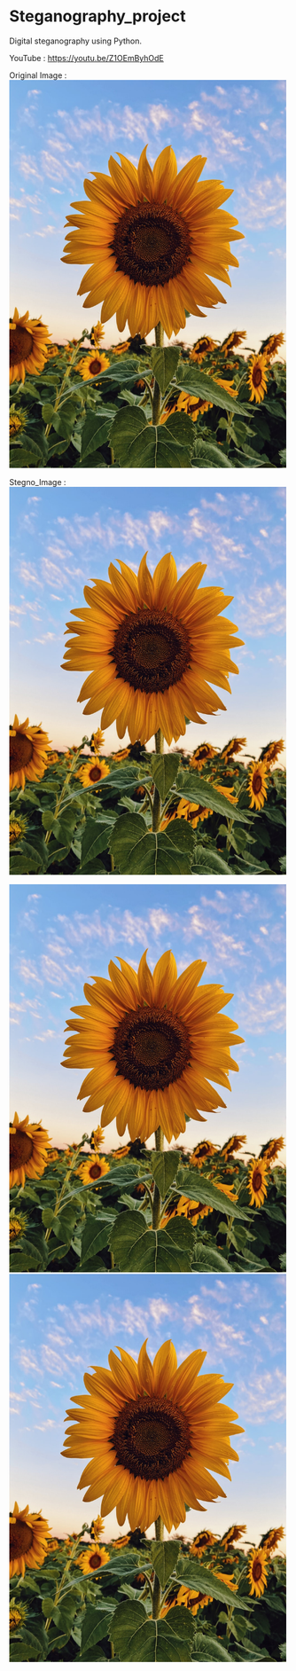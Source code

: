 # Steganography_project
Digital steganography using Python.

YouTube : https://youtu.be/Z1OEmByhOdE 

Original Image : <img src="/Example_IMG/sunFlower.png" width="500" height="700">

Stegno_Image : <img src="/Example_IMG/result.png" width="500" height="700">

<p float="left">
  <img src="/Example_IMG/sunFlower.png" width="500" height="700" />
  <img src="/Example_IMG/result.png" width="500" height="700" /> 
</p>
